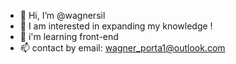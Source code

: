- 👋 Hi, I’m @wagnersil
- 👀 I am interested in expanding my knowledge !
- 🌱 i'm learning front-end
- 📫 contact by email: wagner_porta1@outlook.com

<!---
wagnersil/wagnersil is a ✨ special ✨ repository because its `README.md` (this file) appears on your GitHub profile.
You can click the Preview link to take a look at your changes.
--->
